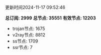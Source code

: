 更新时间2024-11-17 09:52:46

**总订阅: 2999**
**总节点: 35551**
**有效节点: 12203**
- trojan节点: 1675
- v2ray节点: 8812
- ss节点: 1709
- ssr节点: 7
